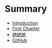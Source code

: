 # Summary

* [Introduction](README.md)
* [First Chapter](chapter1.md)
* [她她她](ta_ta_ta.md)
* [GitHub](github.md)

